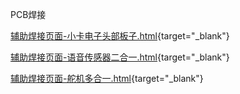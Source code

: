 PCB焊接

[辅助焊接页面-小卡电子头部板子.html](/辅助焊接页面-小卡电子头部板子.html){target="_blank"}

[辅助焊接页面-语音传感器二合一.html](/辅助焊接页面-语音传感器二合一.html){target="_blank"}

[辅助焊接页面-舵机多合一.html](/辅助焊接页面-舵机多合一.html){target="_blank"}